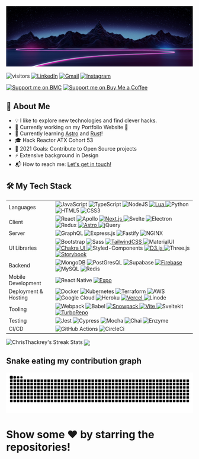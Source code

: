 <img src="https://raw.githubusercontent.com/ChrisThackrey/ChrisThackrey/main/banner.png" alt="Hi, I'm Chris 👋" title="Hi, I'm Chris 👋"/>

![visitors](https://visitor-badge-reloaded.herokuapp.com/badge?page_id=ChrisThackrey.ChrisThackrey&style=for-the-badge&color=00cf00) [<img alt="LinkedIn" src="https://img.shields.io/badge/linkedin%20-%230077B5.svg?&style=for-the-badge&logo=linkedin&logoColor=white"/>](https://www.linkedin.com/in/chris-thackrey-015/) [<img alt="Gmail" src="https://img.shields.io/badge/Gmail-D14836?style=for-the-badge&logo=gmail&logoColor=white" />](mailto:c.r.thackrey@gmail.com) [<img alt="Instagram" src="https://img.shields.io/badge/chris_thackrey%20-%23E4405F.svg?&style=for-the-badge&logo=Instagram&logoColor=white"/>](https://instagram.com/chris_thackrey)

[![Support me on BMC](https://img.shields.io/badge/Follow%20me%20on-DEV-black?style=for-the-badge)](https://dev.to/christhackrey) [![Support me on Buy Me a Coffee](https://img.shields.io/badge/Support%20me-☕-orange.svg?style=for-the-badge)](https://www.buymeacoffee.com/christhackrey)

## 🚀 About Me

- 💡 I like to explore new technologies and find clever hacks.
- 🔧 Currently working on my Portfolio Website 🔧
- 🌱 Currently learning [Astro](https://astro.build/) and [Rust](https://www.rust-lang.org/)!
- :mortar_board: Hack Reactor ATX Cohort 53
- 🥅 2021 Goals: Contribute to Open Source projects
- ⚡ Extensive background in Design
- 📬 How to reach me: [Let's get in touch!](https://www.linkedin.com/in/chris-thackrey-015/)

## 🛠 My Tech Stack

<table>
  <tr>
    <td>Languages</td>
    <td>
      <img alt="JavaScript" src="https://img.shields.io/badge/javascript%20-%23323330.svg?&style=for-the-badge&logo=javascript&logoColor=%23F7DF1E"/>
      <img alt="TypeScript" src="https://img.shields.io/badge/typescript%20-%23323330.svg?&style=for-the-badge&logo=typescript&logoColor=%233178C6"/>
      <img alt="NodeJS" src="https://img.shields.io/badge/node.js%20-%2343853D.svg?&style=for-the-badge&logo=node.js&logoColor=black"/>
      <!-- <img alt="GoLang" src="https://img.shields.io/badge/go-%2300ADD8.svg?&style=for-the-badge&logo=go&logoColor=white" /> -->
      <a href="https://www.lua.org/about.html"> <img alt="Lua" src="https://img.shields.io/badge/lua-%232C2D72.svg?&style=for-the-badge&logo=lua&logoColor=white"/> </a>
      <!-- <a href="https://www.rust-lang.org/"> <img alt="RustLang" src="https://img.shields.io/badge/rust-d07f4f.svg?&style=for-the-badge&logo=rust&logoColor=white"/> </a> -->
      <!-- <img alt="Swift" src="https://img.shields.io/badge/swift-%23FA7343.svg?&style=for-the-badge&logo=swift&logoColor=white"/> -->
      <img alt="Python" src="https://img.shields.io/badge/python%20-%23323330.svg?&style=for-the-badge&logo=python&logoColor=%233776AB"/>
      <img alt="HTML5" src="https://img.shields.io/badge/html5%20-%23E34F26.svg?&style=for-the-badge&logo=html5&logoColor=white"/>
      <img alt="CSS3" src="https://img.shields.io/badge/css3%20-%231572B6.svg?&style=for-the-badge&logo=css3&logoColor=white"/>
    </td>
  </tr>

  <tr>
    <td>Client</td>
    <td>
      <img alt="React" src="https://img.shields.io/badge/react%20-%2320232a.svg?&style=for-the-badge&logo=react&logoColor=%2361DAFB"/>
      <img alt="Apollo" src="https://img.shields.io/badge/apollo graphql%20-%23311C87.svg?&style=for-the-badge&logo=apollographql&logoColor=%2361DAFB"/>
      <a href="https://nextjs.org/"> <img alt="Next.js" src="https://img.shields.io/badge/nextjs%20-%23000.svg?&style=for-the-badge&logo=nextdotjs&logoColor=white"/> </a>
      <img alt="Svelte" src="https://img.shields.io/badge/svelte%20-%23FF3E00.svg?&style=for-the-badge&logo=svelte&logoColor=white"/>
      <img alt="Electron" src="https://img.shields.io/badge/electron%20-%2347848F.svg?&style=for-the-badge&logo=electron&logoColor=white"/>
      <img alt="Redux" src="https://img.shields.io/badge/redux%20-%23593d88.svg?&style=for-the-badge&logo=redux&logoColor=white"/>
      <a href="https://astro.build/"> <img alt="Astro" src="https://img.shields.io/badge/astro%20-%23ff5d01.svg?&style=for-the-badge&logo=alacritty&logoColor=white"/> </a>
      <img alt="jQuery" src="https://img.shields.io/badge/jquery%20-%230769AD.svg?&style=for-the-badge&logo=jquery&logoColor=white"/>
    </td>
  </tr>

  <tr>
    <td>Server</td>
    <td>
      <img alt="GraphQL" src="https://img.shields.io/badge/graphql%20-%23E10098.svg?&style=for-the-badge&logo=graphql&logoColor=white"/>
      <img alt="Express.js" src="https://img.shields.io/badge/express.js%20-%23404d59.svg?&style=for-the-badge&logo=express&logoColor=white"/>
      <img alt="Fastify" src="https://img.shields.io/badge/fastify%20-%23000000.svg?&style=for-the-badge&logo=fastify&logoColor=white"/>
      <img alt="NGINX" src="https://img.shields.io/badge/nginx%20-%23009639?&style=for-the-badge&logo=nginx&logoColor=white"/>
    </td>
  </tr>

  <tr>
    <td>UI Libraries</td>
    <td>
      <img alt="Bootstrap" src="https://img.shields.io/badge/bootstrap%20-%237952B3.svg?&style=for-the-badge&logo=bootstrap&logoColor=black"/>
      <img alt="Sass" src="https://img.shields.io/badge/sass%20-17202C.svg?&style=for-the-badge&logo=sass&logoColor=%23CC6699"/>
      <a href="https://tailwindcss.com/"> <img alt="TailwindCSS" src="https://img.shields.io/badge/tailwindcss%20-%2338B2AC.svg?&style=for-the-badge&logo=tailwindcss&logoColor=%23000000"/> </a>
      <img alt="MaterialUI" src="https://img.shields.io/badge/materialui%20-%230081CB.svg?&style=for-the-badge&logo=materialui&logoColor=%23000000"/>
      <a href="https://chakra-ui.com/"> <img alt="Chakra UI" src="https://img.shields.io/badge/chakraui%20-17202C.svg?&style=for-the-badge&logo=chakraui&logoColor=%23319795"/> </a>
      <img alt="Styled-Components" src="https://img.shields.io/badge/styledcomponents%20-%23DB7093.svg?&style=for-the-badge&logo=styledcomponents&logoColor=black"/>
      <a href="https://d3js.org/"> <img alt="D3.js" src="https://img.shields.io/badge/d3%20-%23F9A03C.svg?&style=for-the-badge&logo=d3dotjs&logoColor=black"/> </a>
      <img alt="Three.js" src="https://img.shields.io/badge/three.js%20-%23000000.svg?&style=for-the-badge&logo=threedotjs&logoColor=white"/>
      <a href="https://storybook.js.org/"> <img alt="Storybook" src="https://img.shields.io/badge/storybook%20-%23FF4785.svg?&style=for-the-badge&logo=storybook&logoColor=white"/> </a>
    </td>
  </tr>

  <tr>
    <td>Backend</td>
    <td>
      <img alt="MongoDB" src ="https://img.shields.io/badge/MongoDB-%234ea94b.svg?&style=for-the-badge&logo=mongodb&logoColor=white"/>
      <img alt="PostGresQL" src="https://img.shields.io/badge/postgresql%20-%234169E1?&style=for-the-badge&logo=postgresql&logoColor=white"/>
      <img alt="Supabase" src="https://img.shields.io/badge/supabase%20-%23000?&style=for-the-badge&logo=supabase&logoColor=%233ECF8E"/>
      <a href="https://supabase.com/"> <img alt="Firebase" src="https://img.shields.io/badge/firebase%20-%23FFCA28?&style=for-the-badge&logo=firebase&logoColor=black"/> </a>
      <img alt="MySQL" src="https://img.shields.io/badge/mysql%20-%23323330?&style=for-the-badge&logo=mysql&logoColor=%234479A1"/>
      <img alt="Redis" src="https://img.shields.io/badge/redis%20-%23DC382D?&style=for-the-badge&logo=redis&logoColor=white"/>
    </td>
  </tr>

  <tr>
    <td>Mobile Development</td>
    <td>
      <img alt="React Native" src="https://img.shields.io/badge/react native%20-%2320232a.svg?&style=for-the-badge&logo=react&logoColor=%2361DAFB"/>
      <a href="https://expo.dev/"> <img alt="Expo" src="https://img.shields.io/badge/expo%20-%23404d59.svg?&style=for-the-badge&logo=expo&logoColor=%23000020"/> </a>
    </td>
  </tr>

  <tr>
    <td>Deployment & Hosting</td>
    <td>
      <img alt="Docker" src="https://img.shields.io/badge/docker%20-%232496ED.svg?&style=for-the-badge&logo=docker&logoColor=black"/>
      <img alt="Kubernetes" src="https://img.shields.io/badge/kubernetes%20-%23326ce5.svg?&style=for-the-badge&logo=kubernetes&logoColor=white"/>
      <img alt="Terraform" src="https://img.shields.io/badge/terraform%20-%235835CC.svg?&style=for-the-badge&logo=terraform&logoColor=white"/>
      <img alt="AWS" src="https://img.shields.io/badge/AWS%20-%23FF9900.svg?&style=for-the-badge&logo=amazon-aws&logoColor=black"/>
      <img alt="Google Cloud" src="https://img.shields.io/badge/google cloud%20-%234285F4.svg?&style=for-the-badge&logo=googlecloud&logoColor=white"/>
      <img alt="Heroku" src="https://img.shields.io/badge/heroku%20-%23430098.svg?&style=for-the-badge&logo=heroku&logoColor=white"/>
      <a href="https://vercel.com/home?utm_source=next-site&utm_medium=banner&utm_campaign=next-website"> <img alt="Vercel" src="https://img.shields.io/badge/vercel%20-%23000.svg?&style=for-the-badge&logo=vercel&logoColor=white"/> </a>
      <img alt="Linode" src="https://img.shields.io/badge/linode%20-%2300A95C.svg?&style=for-the-badge&logo=linode&logoColor=black"/>
    </td>
  </tr>

  <tr>
    <td>Tooling</td>
    <td>
      <img alt="Webpack" src="https://img.shields.io/badge/webpack%20-%238DD6F9.svg?&style=for-the-badge&logo=webpack&logoColor=black"/>
      <img alt="Babel" src="https://img.shields.io/badge/babel%20-%23F9DC3E.svg?&style=for-the-badge&logo=babel&logoColor=black"/>
      <a href="https://www.snowpack.dev/"> <img alt="Snowpack" src="https://img.shields.io/badge/snowpack%20-%2329B5E8.svg?&style=for-the-badge&logo=ardour&logoColor=black"/> </a>
      <a href="https://vitejs.dev/"> <img alt="Vite" src="https://img.shields.io/badge/Vite%20-%23000.svg?&style=for-the-badge&logo=vite&logoColor=%23646CFF"/> </a>
      <img alt="Sveltekit" src="https://img.shields.io/badge/sveltekit%20-%23FF3E00.svg?&style=for-the-badge&logo=svelte&logoColor=white"/>
      <a href="https://turborepo.org/"> <img alt="TurboRepo" src="https://img.shields.io/badge/turborepo%20-%23000000.svg?&style=for-the-badge&logo=turborepo&logoColor=white"/> </a>
    </td>
  </tr>

  <tr>
    <td>Testing</td>
    <td>
      <img alt="Jest" src="https://img.shields.io/badge/-jest-%23C21325?&style=for-the-badge&logo=jest&logoColor=black"/>
      <img alt="Cypress" src="https://img.shields.io/badge/cypress-%2317202C?&style=for-the-badge&logo=cypress&logoColor=white"/>
      <img alt="Mocha" src="https://img.shields.io/badge/mocha-%238D6748?&style=for-the-badge&logo=mocha&logoColor=black"/>
      <img alt="Chai" src="https://img.shields.io/badge/chai-%23A30701?&style=for-the-badge&logo=chai&logoColor=black"/>
      <img alt="Enzyme" src="https://img.shields.io/badge/enzyme-%2361DAFB?&style=for-the-badge&logo=airbnb&logoColor=%23FF5A5F"/>
    </td>
  </tr>

  <tr>
    <td>CI/CD</td>
    <td>
      <img alt="GitHub Actions" src="https://img.shields.io/badge/github-actions-%232088FF?&style=for-the-badge&logo=githubactions&logoColor=white"/>
      <img alt="CircleCi" src="https://img.shields.io/badge/circleci-%23343434?&style=for-the-badge&logo=circleci&logoColor=white"/>
    </td>
  </tr>
</table>

<img src="https://github-readme-streak-stats.herokuapp.com/?user=ChrisThackrey&theme=nightowl" alt="ChrisThackrey's Streak Stats" title="ChrisThackrey's Streak Stats"/>

<img align="center" src="https://github-readme-stats.vercel.app/api?username=ChrisThackrey&count_private=true&hide=stars&theme=nightowl" />

<!-- <img align="center" src="https://github-readme-stats.vercel.app/api/top-langs/?username=ChrisThackrey&langs_count=6&layout=compact&theme=nightowl" /> -->

## Snake eating my contribution graph

<p align="center">
  <img src="https://raw.githubusercontent.com/ChrisThackrey/ChrisThackrey/output/github-contribution-grid-snake.svg" />
</p>

<!-- <details>
  <summary>Work projects I can share</summary>

  <a href="https://link/">
    <img height="50" src="https://link/wp-content/uploads/2019/08/Logo-600x240.png">
  </a>

</details> -->

<h1>Show some  ❤️  by starring the repositories!</h1>